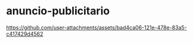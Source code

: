 # anuncio-publicitario


https://github.com/user-attachments/assets/bad4ca06-121e-478e-83a5-c417429d4562

